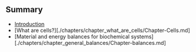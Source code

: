 ## Summary

* [Introduction](README.md)
* [What are cells?][./chapters/chapter_what_are_cells/Chapter-Cells.md]
* [Material and energy balances for biochemical systems][./chapters/chapter_general_balances/Chapter-balances.md]
